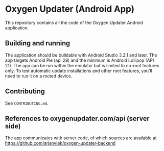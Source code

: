 # Oxygen Updater (Android App)

This repository contains all the code of the Oxygen Updater Android application.

## Building and running
The application should be buildable with Android Studio 3.2.1 and later.
The app targets Android Pie (api 29) and the minimum is Android Lollipop (API 21). 
The app can be run within the emulator but is limited to no-root features only.
To test automatic update installations and other root features, you'll need to run it on a rooted device.

## Contributing
See `CONTRIBUTING.md`.

## References to oxygenupdater.com/api (server side)
The app communicates with server code, of which sources are available at https://github.com/arjanvlek/oxygen-updater-backend
